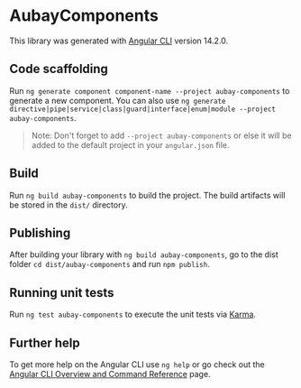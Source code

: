 # AubayComponents

This library was generated with [Angular CLI](https://github.com/angular/angular-cli) version 14.2.0.

## Code scaffolding

Run `ng generate component component-name --project aubay-components` to generate a new component. You can also use `ng generate directive|pipe|service|class|guard|interface|enum|module --project aubay-components`.
> Note: Don't forget to add `--project aubay-components` or else it will be added to the default project in your `angular.json` file. 

## Build

Run `ng build aubay-components` to build the project. The build artifacts will be stored in the `dist/` directory.

## Publishing

After building your library with `ng build aubay-components`, go to the dist folder `cd dist/aubay-components` and run `npm publish`.

## Running unit tests

Run `ng test aubay-components` to execute the unit tests via [Karma](https://karma-runner.github.io).

## Further help

To get more help on the Angular CLI use `ng help` or go check out the [Angular CLI Overview and Command Reference](https://angular.io/cli) page.
